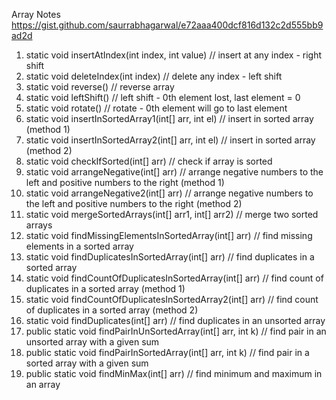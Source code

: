 Array Notes https://gist.github.com/saurrabhagarwal/e72aaa400dcf816d132c2d555bb9ad2d
1. static void insertAtIndex(int index, int value) // insert at any index - right shift
2. static void deleteIndex(int index) // delete any index - left shift
3. static void reverse() // reverse array
4. static void leftShift() // left shift - 0th element lost, last element = 0
5. static void rotate() // rotate - 0th element will go to last element
6. static void insertInSortedArray1(int[] arr, int el) // insert in sorted array (method 1)
7. static void insertInSortedArray2(int[] arr, int el) // insert in sorted array (method 2)
8. static void checkIfSorted(int[] arr) // check if array is sorted
9. static void arrangeNegative(int[] arr) // arrange negative numbers to the left and positive numbers to the right (method 1)
10. static void arrangeNegative2(int[] arr) // arrange negative numbers to the left and positive numbers to the right (method 2)
11. static void mergeSortedArrays(int[] arr1, int[] arr2) // merge two sorted arrays
12. static void findMissingElementsInSortedArray(int[] arr) // find missing elements in a sorted array
13. static void findDuplicatesInSortedArray(int[] arr) // find duplicates in a sorted array
14. static void findCountOfDuplicatesInSortedArray(int[] arr) // find count of duplicates in a sorted array (method 1)
15. static void findCountOfDuplicatesInSortedArray2(int[] arr) // find count of duplicates in a sorted array (method 2)
16. static void findDuplicates(int[] arr) // find duplicates in an unsorted array
17. public static void findPairInUnSortedArray(int[] arr, int k) // find pair in an unsorted array with a given sum
18. public static void findPairInSortedArray(int[] arr, int k) // find pair in a sorted array with a given sum
19. public static void findMinMax(int[] arr) // find minimum and maximum in an array
